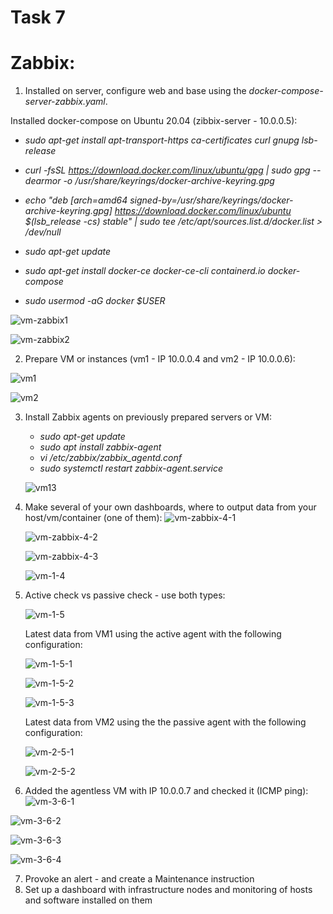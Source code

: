 # Task 7 #

# Zabbix: # 

1. Installed on server, configure web and base using the 
 *docker-compose-server-zabbix.yaml*.
  
  Installed docker-compose on Ubuntu 20.04 (zibbix-server - 10.0.0.5):
   - *sudo apt-get install apt-transport-https ca-certificates curl  gnupg lsb-release*
   - *curl -fsSL https://download.docker.com/linux/ubuntu/gpg | sudo gpg --dearmor -o /usr/share/keyrings/docker-archive-keyring.gpg*

   - *echo "deb [arch=amd64 signed-by=/usr/share/keyrings/docker-archive-keyring.gpg] https://download.docker.com/linux/ubuntu $(lsb_release -cs) stable" | sudo tee /etc/apt/sources.list.d/docker.list > /dev/null*
  
   - *sudo apt-get update*
   - *sudo apt-get install docker-ce docker-ce-cli containerd.io docker-compose*
   - *sudo usermod -aG docker $USER*

![vm-zabbix1](./images/Screenshot_1.jpg)

![vm-zabbix2](./images/Screenshot_2.jpg)

2. Prepare VM or instances (vm1 - IP 10.0.0.4 and vm2 - IP 10.0.0.6):

![vm1](./images/Screenshot_3.jpg)

![vm2](./images/Screenshot_10.jpg)

3. Install Zabbix agents on previously prepared servers or VM:
   - *sudo apt-get update*
   - *sudo apt install zabbix-agent*
   - *vi /etc/zabbix/zabbix_agentd.conf*
   - *sudo systemctl restart zabbix-agent.service*
   
   ![vm13](./images/Screenshot_4.jpg)

4. Make several of your own dashboards, where to output data from your host/vm/container (one of them):
   ![vm-zabbix-4-1](./images/Screenshot_7.jpg)

   ![vm-zabbix-4-2](./images/Screenshot_8.jpg)

   ![vm-zabbix-4-3](./images/Screenshot_9.jpg)

   ![vm-1-4](./images/Screenshot_6.jpg)

5. Active check vs passive check - use both types:
   
   ![vm-1-5](./images/Screenshot_11.jpg)

   Latest data from VM1 using the active agent with the following configuration:
   
   ![vm-1-5-1](./images/Screenshot_14.jpg)

   ![vm-1-5-2](./images/Screenshot_15.jpg)


   ![vm-1-5-3](./images/Screenshot_12.jpg)

   Latest data from VM2 using the the passive agent with the following configuration:

   ![vm-2-5-1](./images/Screenshot_16.jpg)

   ![vm-2-5-2](./images/Screenshot_13.jpg)

6. Added the agentless VM with IP 10.0.0.7 and checked it (ICMP ping):
  ![vm-3-6-1](./images/Screenshot_17.jpg)

  ![vm-3-6-2](./images/Screenshot_19.jpg)

  ![vm-3-6-3](./images/Screenshot_20.jpg)

  ![vm-3-6-4](./images/Screenshot_18.jpg)

7. Provoke an alert - and create a Maintenance instruction
8. Set up a dashboard with infrastructure nodes and monitoring of hosts and software installed on them
